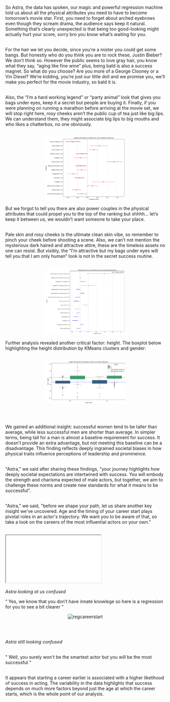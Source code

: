 
So Astra, the data has spoken, our magic and powerful regression machine told us about all the physical attributes you need to have to become tomorrow’s movie star. First, you need to forget about arched eyebrows even though they scream drama, the audience says keep it natural. Something that’s clearly unexpected is that being too good-looking might actually hurt your score, sorry bro you know what’s waiting for you. <br><br>



For the hair we let you decide, since you're a mister you could get some bangs. But honestly who do you think you are to rock these, Justin Bieber? We don’t think so. However the public seems to love gray hair, you know what they say, “aging like fine wine” plus, being bald is also a success magnet. So what do you choose? Are you more of a George Clooney or a Vin Diesel? We’re kidding, you’re just our little doll and we promise you, we’ll make you perfect for the movie industry, so bald it is. <br><br>



Also, the “I’m a hard working legend” or “party animal” look that gives you bags under eyes, keep it a secret but people are buying it. Finally, if you were planning on running a marathon before arriving at the movie set, we will stop right here, rosy cheeks aren’t the public cup of tea just like big lips. We can understand them, they might associate big lips to big mouths and who likes a chatterbox, no one obviously. <br><br>

<div style="text-align: center;">
  <img src="assets/media/graphlylia.png" alt="graphlylia" class="physique-graphlylia">
</div>

<style>
.physique-graphlylia {
  max-width: 50%; 
  height: auto;   
}
</style>

But we forgot to tell you there are also power couples in the physical attributes that could propel you to the top of the ranking but shhhh… let’s keep it between us, we wouldn’t want someone to take your place.<br><br>

Pale skin and rosy cheeks is the ultimate clean skin vibe, so remember to pinch your cheek before shooting a scene. Also, we can’t not mention the mysterious dark haired and attractive attire, these are the timeless assets no one can resist. But visibly, the “I’m attractive but my bags under eyes will tell you that I am only human” look is not in the secret success routine. <br><br>

<div style="text-align: center;">
  <img src="assets/media/graphlylia2.png" alt="graphlylia2" class="physique-graphlylia2">
</div>

<style>
.physique-graphlylia2 {
  max-width: 50%; 
  height: auto;   
}
</style>

Further analysis revealed another critical factor: height. The boxplot below highlighting the height distribution by KMeans clusters and gender: <br><br>

<div style="text-align: center;">
  <img src="assets/media/genderandheights.png" alt="genderandheights" class="physique-genderandheights">
</div>

<style>
.physique-genderandheights {
  max-width: 50%; 
  height: auto;   
}
</style>
<br><br>

We gained an additional insight: successful women tend to be taller than average, while less successful men are shorter than average. In simpler terms, being tall for a man is almost a baseline requirement for success. It doesn't provide an extra advantage, but not meeting this baseline can be a disadvantage. This finding reflects deeply ingrained societal biases in how physical traits influence perceptions of leadership and prominence.<br><br>

"Astra," we said after sharing these findings, "your journey highlights how deeply societal expectations are intertwined with success. You will embody the strength and charisma expected of male actors, but together, we aim to challenge these norms and create new standards for what it means to be successful”. <br><br>

"Astra," we said, "before we shape your path, let us share another key insight we've uncovered. Age and the timing of your career start plays pivotal roles in an actor's trajectory. We want you to be aware of that, so take a look on the careers of the most influential actors on your own."<br><br>


<iframe src="assets/interactive/age_distribution.html" class="interactive-career"></iframe>

*Astra looking at us confused*

“ Yes, we know that you don’t have innate knowlege so here is a regression for you to see a bit clearer "

<div style="text-align: center;">
  <img src="assets/media/reg_careerstart.png" alt="regcareerstart" class="physique-regcareerstart">
</div>

<style>
.physique-regcareerstart {
  max-width: 50%; 
  height: auto;   
}
</style>
<br><br>

*Astra still looking confused* <br><br>

" Well, you surely won't be the smartest actor but you will be the most successful " <br><br>

It appears that starting a career earlier is associated with a higher likelihood of success in acting. The variability in the data highlights that success depends on much more factors beyond just the age at which the career starts, which is the whole point of our analysis. <br><br>